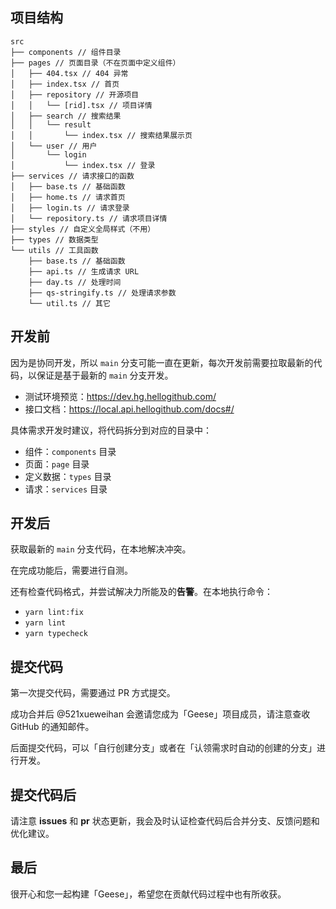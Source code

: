 ## 项目结构

```
src
├── components // 组件目录
├── pages // 页面目录（不在页面中定义组件）
│   ├── 404.tsx // 404 异常
│   ├── index.tsx // 首页
│   ├── repository // 开源项目
│   │   └── [rid].tsx // 项目详情
│   ├── search // 搜索结果
│   │   └── result
│   │       └── index.tsx // 搜索结果展示页
│   └── user // 用户
│       └── login
│           └── index.tsx // 登录
├── services // 请求接口的函数
│   ├── base.ts // 基础函数
│   ├── home.ts // 请求首页
│   ├── login.ts // 请求登录
│   └── repository.ts // 请求项目详情
├── styles // 自定义全局样式（不用）
├── types // 数据类型
└── utils // 工具函数
    ├── base.ts // 基础函数
    ├── api.ts // 生成请求 URL
    ├── day.ts // 处理时间
    ├── qs-stringify.ts // 处理请求参数
    └── util.ts // 其它
```

## 开发前

因为是协同开发，所以 `main` 分支可能一直在更新，每次开发前需要拉取最新的代码，以保证是基于最新的 `main` 分支开发。

- 测试环境预览：https://dev.hg.hellogithub.com/
- 接口文档：https://local.api.hellogithub.com/docs#/

具体需求开发时建议，将代码拆分到对应的目录中：

- 组件：`components` 目录
- 页面：`page` 目录
- 定义数据：`types` 目录
- 请求：`services` 目录

## 开发后

获取最新的 `main` 分支代码，在本地解决冲突。

在完成功能后，需要进行自测。

还有检查代码格式，并尝试解决力所能及的**告警**。在本地执行命令：

- `yarn lint:fix`
- `yarn lint`
- `yarn typecheck`

## 提交代码

第一次提交代码，需要通过 PR 方式提交。

成功合并后 @521xueweihan 会邀请您成为「Geese」项目成员，请注意查收 GitHub 的通知邮件。

后面提交代码，可以「自行创建分支」或者在「认领需求时自动的创建的分支」进行开发。

## 提交代码后

请注意 **issues** 和 **pr** 状态更新，我会及时认证检查代码后合并分支、反馈问题和优化建议。

## 最后

很开心和您一起构建「Geese」，希望您在贡献代码过程中也有所收获。
